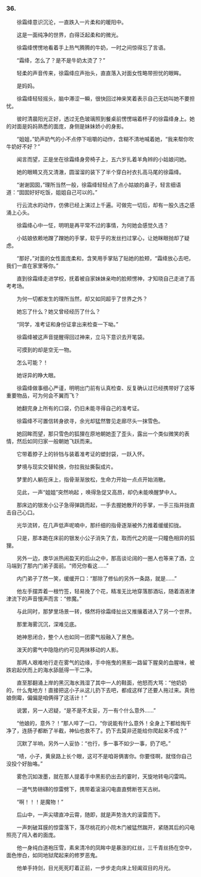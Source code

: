 ### 36.

　　徐霜绛意识沉沦，一直跌入一片柔和的暖阳中。

　　这是一面纯净的世界，白得泛起柔和的微光。

　　徐霜绛愣愣地看着手上热气腾腾的牛奶，一时之间惊得忘了言语。

　　“霜绛，怎么了？是不是牛奶太烫了？”

　　轻柔的声音传来，徐霜绛应声抬头，直直落入对面女性略带担忧的眼眸。

　　是妈妈。

　　徐霜绛轻轻摇头，脑中滞涩一瞬，很快回过神来笑着表示自己无妨叫她不要担忧。

　　彼时清晨阳光正好，透过无色玻璃照到餐桌前愣愣端着杯子的徐霜绛身上。她的对面是妈妈熟悉的面庞，身侧是妹妹娇小的身影。

　　“姐姐，”奶声奶气的小不点停下咀嚼的动作，含糊不清地喊着她，“我来帮你吹牛奶好不好？”

　　闻言而望，正是坐在徐霜绛身旁椅子上，五六岁扎着羊角辫的小姑娘问她。

　　她的眼睛又亮又清澈，圆溜溜的装下了半个穿白衬衣扎高马尾的徐霜绛。

　　“谢谢囡囡，”理所当然一般，徐霜绛轻轻点了点小姑娘的鼻子，轻言细语道：“囡囡好好吃饭，姐姐自己可以的。”

　　行云流水的动作，仿佛已经上演过上千遍。可做完一切后，却有一股久违之感涌上心头。

　　徐霜绛心中一怔，明明是再平常不过的事情，为何她会感觉久违？

　　小姑娘依赖地蹭了蹭她的手掌，软乎乎的发丝扫过掌心，让她眯眼抛却了疑虑。

　　“那好，”对面的女性面庞柔和，含笑用手掌贴了贴她的脸颊，“霜绛放心去吧，我们一直在家里等你。”

　　直到徐霜绛走进学校，抚着被自家妹妹亲吻的脸颊愣神，才知晓自己走进了高考考场。

　　为何一切都发生的理所当然，却又如同超乎了世界之外？

　　她忘了什么？她又曾经经历了什么？

　　“同学，准考证和身份证拿出来检查一下呦。”

　　徐霜绛被这声音提醒得回过神来，立马下意识去开笔袋。

　　可摸到的却是空无一物。

　　怎么可能？！

　　她讶异的睁大眼。

　　徐霜绛做事细心严谨，明明出门前有认真检查、反复确认过已经携带好了这等重要物品，可为何会不翼而飞？

　　她翻完身上所有的口袋，仍旧未能寻得自己的准考证。

　　徐霜绛不可置信转身欲寻，余光却猛然瞥见走廊尽头一抹雪色。

　　她回眸而望，那只雪色的狐狸在原地朝她歪了歪头，露出一个类似微笑的表情，然后如同归家一般朝她飞跃而来。

　　它带着脖子上的铃铛与装着准考证的塑封袋，一跃入怀。

　　梦境与现实交替轮换，你拉我扯撕裂成片。

　　梦里的人躺在床上，指骨渐渐放松，生命力开始一点点开始消散。

　　见此，一声“姐姐”突然响起 ，唤得急促又高昂，却仍未能唤醒梦中人。

　　那床边的银发小公子急得弹跳而起，一手去握她散开的手掌，一手三指并拢直击自己心口。

　　光华流转，在几声低声呢喃中，那纤细的指骨逐渐被外力推着缓缓扣拢。

　　只是，那本跪在床前的银发小公子消失了去，取而代之的是一只瞳色相异的狐狸。

　　另外一边，庚华派热闹盈天的后山之中，那高谈论阔的一圈人也等来了酒，立马端到了那内门弟子面前。“师兄你看这……”

　　内门弟子了然一笑，缓缓开口：“那除了修仙的另外一条路，就是……”

　　他左手摆弄着一根竹签，轻易挽了个花，精准无比地穿落那酒坛，随着酒液津津流下的声音慢声而言：“修魔。”

　　与此同时，那梦里场景一转，倏然将徐霜绛扯出又推攘着进入了另一个世界。

　　那里海雾沉沉，深难见底。

　　她神思闭合，整个人也如同一团雾气般融入了黑色。

　　泼天的雾气中隐隐约约可见两抹移动的人影。

　　那两人艰难地行走在雾气的边缘，手中拖曳的黑影一路留下腥臭的血腥味，被跌宕起伏而上的海水舔舐得一干二净。

　　直至那翻涌上岸的黑沉海水溅湿了其中一人的鞋面，他怒而大骂：“他奶奶的，什么鬼地方！直接把这小子从这儿扔下去吧，都成这样了还要人拖过来。真他娘倒霉，偏偏是咱俩得了这活计！”

　　说罢，另一人迟疑，“是不是不太妥，万一有个什么意外……”

　　“他娘的，意外？！”那人啐了一口，“你说能有什么意外！全身上下都给掏干净了，连肠子都断了半截，神仙也救不了。扔下去莫非还能给你爬起来不成？”

　　沉默了半响，另外一人妥协：“也行，多一事不如少一事，扔了吧。”

　　“啧，小子，黄泉路上长个眼，这可不是咱哥俩害你。你要怪啊，就怪你自己没投个好胎咯。”

　　雾色沉如泼墨，就在那人提着手中黑影扔出去的霎时，天旋地转电闪雷鸣。

　　一道气势磅礴的惊雷劈下，携带着滚滚闪电直直劈断苍天古树。

　　“啊！！！是魔物！”

　　后山中，一声尖啸直冲云霄，随即，就是声势浩大的滚雷而下。

　　一声刺破耳膜的惊雷落下，落尽桃花的小院木门被猛然踹开，紧随其后的闪电照亮了闯入者的面庞。

　　他一身纯白道袍压雪，素来清冷的凤眸中是暴涨的红丝，三千青丝扬在空中，面色惨白，如同地狱爬起来的修罗恶鬼。

　　他单手持剑，目光死死盯着正前，一步步走向床上轻阖双目的月光。